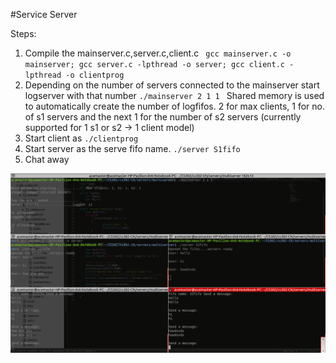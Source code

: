 #Service Server

Steps:

1. Compile the mainserver.c,server.c,client.c ``` gcc mainserver.c -o mainserver; gcc server.c -lpthread -o server; gcc client.c -lpthread -o clientprog```
2. Depending on the number of servers connected to the mainserver start logserver with that number ```./mainserver 2 1 1 ``` Shared memory is used to automatically create the number of logfifos. 2 for max clients, 1 for no. of s1 servers and the next 1 for the number of s2 servers (currently supported for 1 s1 or s2 -> 1 client model)
3. Start client as ```./clientprog ``` 
4. Start server as the serve fifo name. ``` ./server S1fifo ```
5. Chat away

![log server](multiserver.png)
